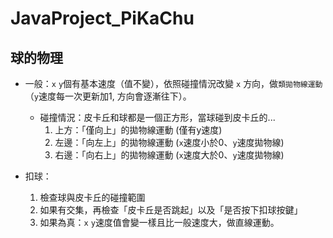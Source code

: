 # JavaProject_PiKaChu

## 球的物理

- 一般：``x`` ``y``個有基本速度（值不變），依照碰撞情況改變 ``x`` 方向，做``類拋物線運動``（`y`速度每一次更新加1, 方向會逐漸往下）。
    - 碰撞情況：皮卡丘和球都是一個正方形，當球碰到皮卡丘的...
        1. 上方：「僅向上」的拋物線運動 (僅有y速度) 
        2. 左邊：「向左上」的拋物線運動 (``x``速度小於0、``y``速度拋物線) 
        3. 右邊：「向右上」的拋物線運動 (``x``速度大於0、``y``速度拋物線)
    
- 扣球：
    1. 檢查球與皮卡丘的碰撞範圍
    2. 如果有交集，再檢查「皮卡丘是否跳起」以及「是否按下扣球按鍵」
    3. 如果為真：``x`` ``y``速度值會變一樣且比一般速度大，做直線運動。 
